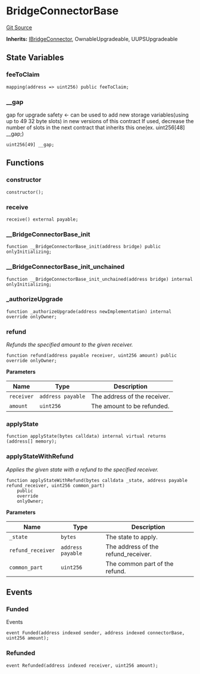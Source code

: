 # BridgeConnectorBase
[Git Source](https://github.com/Taraxa-project/bridge/blob/e4d318b451d9170f9f2dde80fe4263043786ba03/src/connectors/BridgeConnectorBase.sol)

**Inherits:**
[IBridgeConnector](/src/connectors/IBridgeConnector.sol/interface.IBridgeConnector.md), OwnableUpgradeable, UUPSUpgradeable


## State Variables
### feeToClaim

```solidity
mapping(address => uint256) public feeToClaim;
```


### __gap
gap for upgrade safety <- can be used to add new storage variables(using up to 49  32 byte slots) in new versions of this contract
If used, decrease the number of slots in the next contract that inherits this one(ex. uint256[48] __gap;)


```solidity
uint256[49] __gap;
```


## Functions
### constructor


```solidity
constructor();
```

### receive


```solidity
receive() external payable;
```

### __BridgeConnectorBase_init


```solidity
function __BridgeConnectorBase_init(address bridge) public onlyInitializing;
```

### __BridgeConnectorBase_init_unchained


```solidity
function __BridgeConnectorBase_init_unchained(address bridge) internal onlyInitializing;
```

### _authorizeUpgrade


```solidity
function _authorizeUpgrade(address newImplementation) internal override onlyOwner;
```

### refund

*Refunds the specified amount to the given receiver.*


```solidity
function refund(address payable receiver, uint256 amount) public override onlyOwner;
```
**Parameters**

|Name|Type|Description|
|----|----|-----------|
|`receiver`|`address payable`|The address of the receiver.|
|`amount`|`uint256`|The amount to be refunded.|


### applyState


```solidity
function applyState(bytes calldata) internal virtual returns (address[] memory);
```

### applyStateWithRefund

*Applies the given state with a refund to the specified receiver.*


```solidity
function applyStateWithRefund(bytes calldata _state, address payable refund_receiver, uint256 common_part)
    public
    override
    onlyOwner;
```
**Parameters**

|Name|Type|Description|
|----|----|-----------|
|`_state`|`bytes`|The state to apply.|
|`refund_receiver`|`address payable`|The address of the refund_receiver.|
|`common_part`|`uint256`|The common part of the refund.|


## Events
### Funded
Events


```solidity
event Funded(address indexed sender, address indexed connectorBase, uint256 amount);
```

### Refunded

```solidity
event Refunded(address indexed receiver, uint256 amount);
```

